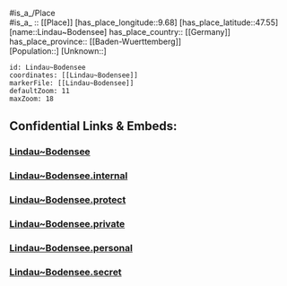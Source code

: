 ﻿---
location: [47.55,9.68] 
mapzoom: [7,12] 
mapmarker: city 
type: City
tags:
- geo/City


SpocWebEntityId: 32024
isDeleted: false
confidential: public

---
#is_a_/Place  
#is_a_ :: [[Place]] 
[has_place_longitude::9.68] 
[has_place_latitude::47.55] 
[name::Lindau~Bodensee] 
has_place_country:: [[Germany]]  
has_place_province:: [[Baden-Wuerttemberg]]  
[Population::] 
[Unknown::] 


```leaflet
id: Lindau~Bodensee
coordinates: [[Lindau~Bodensee]] 
markerFile: [[Lindau~Bodensee]] 
defaultZoom: 11 
maxZoom: 18
```


## Confidential Links & Embeds: 

### [Lindau~Bodensee](/_public/Earth/Continent/Europe/Europe~Central/Germany/Germany~West/Baden-Wuerttemberg/counties~BW/Bodensee/City/Lindau~Bodensee.md) 

### [Lindau~Bodensee.internal](/_internal/Earth/Continent/Europe/Europe~Central/Germany/Germany~West/Baden-Wuerttemberg/counties~BW/Bodensee/City/Lindau~Bodensee.internal.md) 

### [Lindau~Bodensee.protect](/_protect/Earth/Continent/Europe/Europe~Central/Germany/Germany~West/Baden-Wuerttemberg/counties~BW/Bodensee/City/Lindau~Bodensee.protect.md) 

### [Lindau~Bodensee.private](/_private/Earth/Continent/Europe/Europe~Central/Germany/Germany~West/Baden-Wuerttemberg/counties~BW/Bodensee/City/Lindau~Bodensee.private.md) 

### [Lindau~Bodensee.personal](/_personal/Earth/Continent/Europe/Europe~Central/Germany/Germany~West/Baden-Wuerttemberg/counties~BW/Bodensee/City/Lindau~Bodensee.personal.md) 

### [Lindau~Bodensee.secret](/_secret/Earth/Continent/Europe/Europe~Central/Germany/Germany~West/Baden-Wuerttemberg/counties~BW/Bodensee/City/Lindau~Bodensee.secret.md) 
